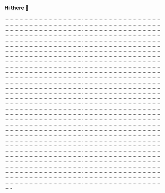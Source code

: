 ### Hi there 👋

......................................................................................................................................................................................................................................................................................................................................................................................................................................................................................................................................................................................................................................................................................................................................................................................................................................................................................................................................................................................................................................................................................................................................................................................................................................................................................................................................................................................................................................................................................................................................................................................................................................................................................................................................................................................................................................................................................................................................................................................................................................................................................................................................................................................................................................................................................................................................................................................................................................................................................................................................................................................................................................................................................................................................................................................................................................................................................................................................................................................................................................................................................................................................................................................................................................................................................................................................................................................................................................................................................................................................................................................................................................................................................................................................................................................................................................................................................................................................................................................................................................................................................................................................